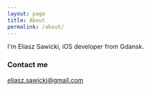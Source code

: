```yaml
---
layout: page
title: About
permalink: /about/
---
```


I'm Eliasz Sawicki, iOS developer from Gdansk. 

### Contact me

[eliasz.sawicki@gmail.com](mailto:eliasz.sawicki@gmail.com)

